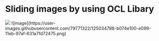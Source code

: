 # Sliding images by using OCL Libary


<img src="https://s6.gifyu.com/images/ezgif.com-gif-maker-2c7339a274898fc16.md.gif"/>
![image](https://user-images.githubusercontent.com/79771322/125034788-b074e100-e099-11eb-97af-631a7fd72475.png)
